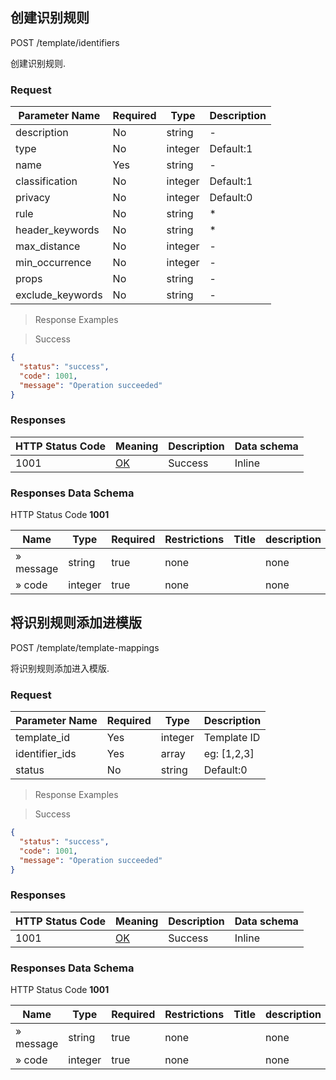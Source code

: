## 创建识别规则

POST /template/identifiers

创建识别规则.

### Request
|Parameter Name |Required|Type|Description|
|---|---|---|---|
|description|No|string|-|
|type|No|integer|Default:1|
|name|Yes|string|-|
|classification|No|integer|Default:1|
|privacy|No|integer|Default:0|
|rule|No|string|*|
|header_keywords|No|string|*|
|max_distance|No|integer|-|
|min_occurrence|No|integer|-|
|props|No|string|-|
|exclude_keywords|No|string|-|

> Response Examples

> Success

```json
{
  "status": "success",
  "code": 1001,
  "message": "Operation succeeded"
}
```

### Responses

|HTTP Status Code |Meaning|Description|Data schema|
|---|---|---|---|
|1001|[OK](https://tools.ietf.org/html/rfc7231#section-6.3.1)|Success|Inline|

### Responses Data Schema

HTTP Status Code **1001**

|Name|Type|Required|Restrictions|Title|description|
|---|---|---|---|---|---|
|» message|string|true|none||none|
|» code|integer|true|none||none|


## 将识别规则添加进模版

POST /template/template-mappings

将识别规则添加进入模版.

### Request
|Parameter Name |Required|Type|Description|
|---|---|---|---|
|template_id|Yes|integer|Template ID|
|identifier_ids|Yes|array|eg: [1,2,3]|
|status|No|string|Default:0|

> Response Examples

> Success

```json
{
  "status": "success",
  "code": 1001,
  "message": "Operation succeeded"
}
```

### Responses

|HTTP Status Code |Meaning|Description|Data schema|
|---|---|---|---|
|1001|[OK](https://tools.ietf.org/html/rfc7231#section-6.3.1)|Success|Inline|

### Responses Data Schema

HTTP Status Code **1001**

|Name|Type|Required|Restrictions|Title|description|
|---|---|---|---|---|---|
|» message|string|true|none||none|
|» code|integer|true|none||none|
